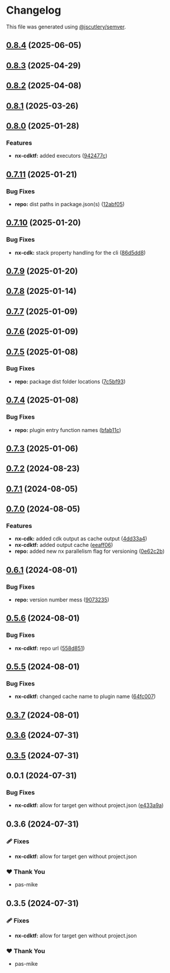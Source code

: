 # Changelog

This file was generated using [@jscutlery/semver](https://github.com/jscutlery/semver).

## [0.8.4](https://github.com/plastic-ant/packages/compare/nx-cdktf@0.8.3...nx-cdktf@0.8.4) (2025-06-05)

## [0.8.3](https://github.com/plastic-ant/packages/compare/nx-cdktf@0.8.2...nx-cdktf@0.8.3) (2025-04-29)

## [0.8.2](https://github.com/plastic-ant/packages/compare/nx-cdktf@0.8.1...nx-cdktf@0.8.2) (2025-04-08)

## [0.8.1](https://github.com/plastic-ant/packages/compare/nx-cdktf@0.8.0...nx-cdktf@0.8.1) (2025-03-26)

## [0.8.0](https://github.com/plastic-ant/packages/compare/nx-cdktf@0.7.11...nx-cdktf@0.8.0) (2025-01-28)


### Features

* **nx-cdktf:** added executors ([942477c](https://github.com/plastic-ant/packages/commit/942477c56d98014a6a9c81e21a3608af82791c5c))

## [0.7.11](https://github.com/plastic-ant/packages/compare/nx-cdktf@0.7.10...nx-cdktf@0.7.11) (2025-01-21)


### Bug Fixes

* **repo:** dist paths in package.json(s) ([12abf05](https://github.com/plastic-ant/packages/commit/12abf05216cda9b4de78324f0c895947b52f245c))

## [0.7.10](https://github.com/plastic-ant/packages/compare/nx-cdktf@0.7.9...nx-cdktf@0.7.10) (2025-01-20)


### Bug Fixes

* **nx-cdk:** stack property handling for the cli ([86d5dd8](https://github.com/plastic-ant/packages/commit/86d5dd8d674fdd39a4bbe23feeab685f38b8aef1))

## [0.7.9](https://github.com/plastic-ant/packages/compare/nx-cdktf@0.7.8...nx-cdktf@0.7.9) (2025-01-20)

## [0.7.8](https://github.com/plastic-ant/packages/compare/nx-cdktf@0.7.7...nx-cdktf@0.7.8) (2025-01-14)

## [0.7.7](https://github.com/plastic-ant/packages/compare/nx-cdktf@0.7.6...nx-cdktf@0.7.7) (2025-01-09)

## [0.7.6](https://github.com/plastic-ant/packages/nx-cdktf/compare/nx-cdktf@0.7.5...nx-cdktf@0.7.6) (2025-01-09)

## [0.7.5](https://github.com/plastic-ant/packages/compare/nx-cdktf@0.7.4...nx-cdktf@0.7.5) (2025-01-08)


### Bug Fixes

* **repo:** package dist folder locations ([7c5bf93](https://github.com/plastic-ant/packages/commit/7c5bf93c8f7a7627e4519908c82de712056cf42b))

## [0.7.4](https://github.com/plastic-ant/packages/compare/nx-cdktf@0.7.3...nx-cdktf@0.7.4) (2025-01-08)


### Bug Fixes

* **repo:** plugin entry function names ([bfab11c](https://github.com/plastic-ant/packages/commit/bfab11c76f377adf1713711877fa89bfa530d0e1))

## [0.7.3](https://github.com/plastic-ant/packages/compare/nx-cdktf@0.7.2...nx-cdktf@0.7.3) (2025-01-06)

## [0.7.2](https://github.com/plastic-ant/packages/compare/nx-cdktf@0.7.1...nx-cdktf@0.7.2) (2024-08-23)

## [0.7.1](https://github.com/plastic-ant/packages/compare/nx-cdktf@0.7.0...nx-cdktf@0.7.1) (2024-08-05)

## [0.7.0](https://github.com/plastic-ant/packages/compare/nx-cdktf@0.6.1...nx-cdktf@0.7.0) (2024-08-05)


### Features

* **nx-cdk:** added cdk output as cache output ([4dd33a4](https://github.com/plastic-ant/packages/commit/4dd33a474ddc83ed17c189973a239b5660769e57))
* **nx-cdktf:** added output cache ([eeaff06](https://github.com/plastic-ant/packages/commit/eeaff06c5dba1a6d05780a8b6e8df4485aa01bb6))
* **repo:** added new nx parallelism flag for versioning ([0e62c2b](https://github.com/plastic-ant/packages/commit/0e62c2b707c848e29575d375347db7c76dc331b9))

## [0.6.1](https://github.com/plastic-ant/packages/compare/nx-cdktf@0.6.0...nx-cdktf@0.6.1) (2024-08-01)


### Bug Fixes

* **repo:** version number mess ([9073235](https://github.com/plastic-ant/packages/commit/9073235aed6b2508f424eca65e62167495d63fbd))

## [0.5.6](https://github.com/plastic-ant/packages/compare/nx-cdktf@0.5.5...nx-cdktf@0.5.6) (2024-08-01)


### Bug Fixes

* **nx-cdktf:** repo url ([558d851](https://github.com/plastic-ant/packages/commit/558d8517f710826fad945bf367fdb67be65c8f3f))

## [0.5.5](https://github.com/plastic-ant/packages/compare/nx-cdktf@0.5.4...nx-cdktf@0.5.5) (2024-08-01)


### Bug Fixes

* **nx-cdktf:** changed cache name to plugin name ([64fc007](https://github.com/plastic-ant/packages/commit/64fc007feff847faa93ade0116fdc7ac5e89b810))

## [0.3.7](https://github.com/plastic-ant/nx-cdktf/compare/nx-cdktf@0.3.6...nx-cdktf@0.3.7) (2024-08-01)

## [0.3.6](https://github.com/plastic-ant/nx-cdktf/compare/nx-cdktf@0.3.5...nx-cdktf@0.3.6) (2024-07-31)

## [0.3.5](https://github.com/plastic-ant/nx-cdktf/compare/nx-cdktf@0.3.4...nx-cdktf@0.3.5) (2024-07-31)

## 0.0.1 (2024-07-31)


### Bug Fixes

* **nx-cdktf:** allow for target gen without project.json ([e433a9a](https://github.com/plastic-ant/nx-cdktf/commit/e433a9a66d1821799648c7b26d0ec5232cac83b7))

## 0.3.6 (2024-07-31)


### 🩹 Fixes

- **nx-cdktf:** allow for target gen without project.json


### ❤️  Thank You

- pas-mike

## 0.3.5 (2024-07-31)


### 🩹 Fixes

- **nx-cdktf:** allow for target gen without project.json


### ❤️  Thank You

- pas-mike